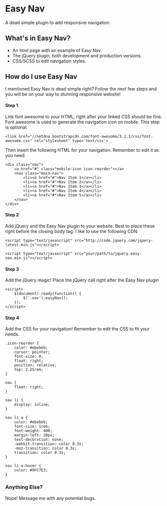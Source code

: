 Easy Nav
========

A dead simple plugin to add responsive navigation.

## What's in Easy Nav?

* An html page with an example of Easy Nav.
* The jQuery plugin, both development and production versions.
* CSS/SCSS to edit navigation styles.

## How do I use Easy Nav

I mentioned Easy Nav is dead simple right? Follow the next few steps and you will be on your way to stunning responsive website!

#### Step 1

Link font awesome to your HTML, right after your linked CSS should be fine. Font awesome is used to generate the navigation icon on mobile. This step is optional.

`<link href="//netdna.bootstrapcdn.com/font-awesome/3.2.1/css/font-awesome.css" rel="stylesheet" type='text/css'>`

Then insert the following HTML for your navigation. Remember to edit it as you need.

	<div class="nav">
		<a href="#" class="mobile-icon icon-reorder"></a>
		<nav class="main-nav">
			<li><a href="#">Nav Item 1</a></li>
			<li><a href="#">Nav Item 2</a></li>
			<li><a href="#">Nav Item 3</a></li>
			<li><a href="#">Nav Item 4</a></li>
			<li><a href="#">Nav Item 5</a></li>
		</nav>
	</div>

#### Step 2

Add jQuery and the Easy Nav plugin to your website. Best to place these right before the closing body tag. I like to use the following CDN.

`<script type="text/javascript" src="http://code.jquery.com/jquery-latest.min.js"></script>`

`<script type="text/javascript" src="your/path/to/jquery.easy-nav.min.js"></script>`

#### Step 3

Add the jQuery magic! Place the jQuery call right after the Easy Nav plugin

	<script>
		$(document).ready(function() {
			$('.nav').easyNav();
		});
	</script>

#### Step 4

Add the CSS for your navigation! Remember to edit the CSS to fit your needs.

	.icon-reorder {
		color: #ebebeb;
		cursor: pointer;
		font-size: 0;
		float: right;
		position: relative;
		top: 2.25rem;
	}

	nav {
		float: right;
	}

	nav li {
		display: inline;
	}

	nav li a {
		color: #ebebeb;
		font-size: 1rem;
		font-weight: 400;
		margin-left: 20px;
		text-decoration: none;
		-webkit-transition: color 0.3s;
		-moz-transition: color 0.3s;
		transition: color 0.3s;
	}

	nav li a:hover {
		color: #9FC7E3;
	}


### Anything Else?

Nope! Message me with any potential bugs.



